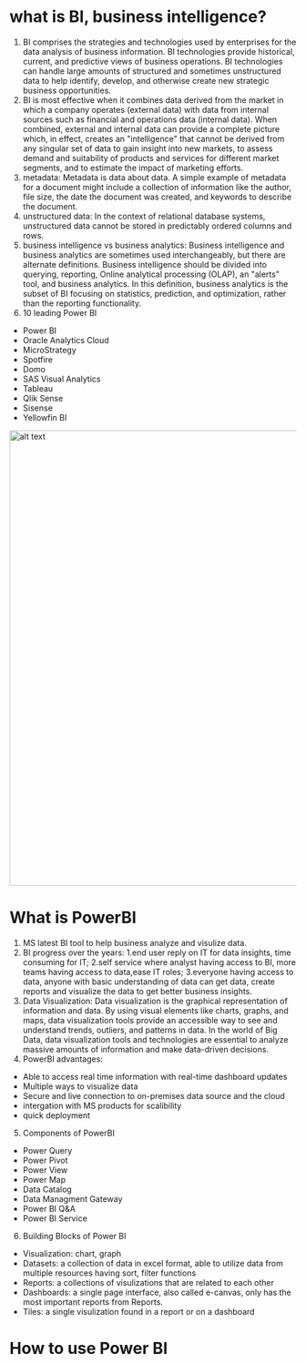 # what is BI, business intelligence?
1. BI comprises the strategies and technologies used by enterprises for the data analysis of business information. BI technologies provide historical, current, and predictive views of business operations. BI technologies can handle large amounts of structured and sometimes unstructured data to help identify, develop, and otherwise create new strategic business opportunities.
2. BI is most effective when it combines data derived from the market in which a company operates (external data) with data from internal sources such as financial and operations data (internal data). When combined, external and internal data can provide a complete picture which, in effect, creates an "intelligence" that cannot be derived from any singular set of data to gain insight into new markets, to assess demand and suitability of products and services for different market segments, and to estimate the impact of marketing efforts.
 1. metadata: Metadata is data about data. A simple example of metadata for a document might include a collection of information like the author, file size, the date the document was created, and keywords to describe the document. 
 2. unstructured data: In the context of relational database systems, unstructured data cannot be stored in predictably ordered columns and rows. 
 3. business intelligence vs business analytics: Business intelligence and business analytics are sometimes used interchangeably, but there are alternate definitions. Business intelligence should be divided into querying, reporting, Online analytical processing (OLAP), an "alerts" tool, and business analytics. In this definition, business analytics is the subset of BI focusing on statistics, prediction, and optimization, rather than the reporting functionality.
3. 10 leading Power BI
- Power BI
- Oracle Analytics Cloud
- MicroStrategy
- Spotfire
- Domo
- SAS Visual Analytics
- Tableau
- Qlik Sense
- Sisense
- Yellowfin BI

<img src="https://cdnl.tblsft.com/sites/default/files/pages/_data_visualization_definition.gif" alt="alt text" width="800"/>

# What is PowerBI
 1. MS latest BI tool to help business analyze and visulize data. 
 2. BI progress over the years: 1.end user reply on IT for data insights, time consuming for IT; 2.self service where analyst having access to BI, more teams having access to data,ease IT roles; 3.everyone having access to data, anyone with basic understanding of data can get data, create reports and visualize the data to get better business insights.
 3. Data Visualization: Data visualization is the graphical representation of information and data. By using visual elements like charts, graphs, and maps, data visualization tools provide an accessible way to see and understand trends, outliers, and patterns in data. In the world of Big Data, data visualization tools and technologies are essential to analyze massive amounts of information and make data-driven decisions.
 4. PowerBI advantages:
 - Able to access real time information with real-time dashboard updates
 - Multiple ways to visualize data
 - Secure and live connection to on-premises data source and the cloud
 - intergation with MS products for scalibility
 - quick deployment
 5. Components of PowerBI
 - Power Query
 - Power Pivot
 - Power View
 - Power Map
 - Data Catalog
 - Data Managment Gateway
 - Power BI Q&A
 - Power BI Service
 6. Building Blocks of Power BI
 - Visualization: chart, graph
 - Datasets: a collection of data in excel format, able to utilize data from multiple resources having sort, filter functions
 - Reports: a collections of visulizations that are related to each other
 - Dashboards: a single page interface, also called e-canvas, only has the most important reports from Reports.
 - Tiles: a single visulization found in a report or on a dashboard
# How to use Power BI
